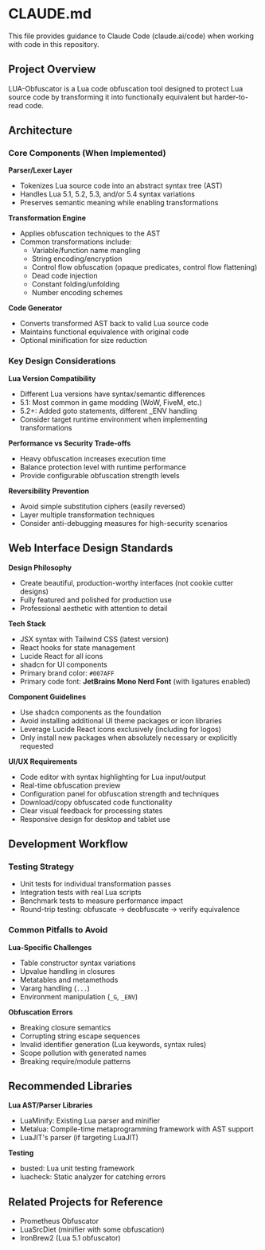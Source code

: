 # CLAUDE.md

This file provides guidance to Claude Code (claude.ai/code) when working with code in this repository.

## Project Overview

LUA-Obfuscator is a Lua code obfuscation tool designed to protect Lua source code by transforming it into functionally equivalent but harder-to-read code.

## Architecture

### Core Components (When Implemented)

**Parser/Lexer Layer**
- Tokenizes Lua source code into an abstract syntax tree (AST)
- Handles Lua 5.1, 5.2, 5.3, and/or 5.4 syntax variations
- Preserves semantic meaning while enabling transformations

**Transformation Engine**
- Applies obfuscation techniques to the AST
- Common transformations include:
  - Variable/function name mangling
  - String encoding/encryption
  - Control flow obfuscation (opaque predicates, control flow flattening)
  - Dead code injection
  - Constant folding/unfolding
  - Number encoding schemes

**Code Generator**
- Converts transformed AST back to valid Lua source code
- Maintains functional equivalence with original code
- Optional minification for size reduction

### Key Design Considerations

**Lua Version Compatibility**
- Different Lua versions have syntax/semantic differences
- 5.1: Most common in game modding (WoW, FiveM, etc.)
- 5.2+: Added goto statements, different _ENV handling
- Consider target runtime environment when implementing transformations

**Performance vs Security Trade-offs**
- Heavy obfuscation increases execution time
- Balance protection level with runtime performance
- Provide configurable obfuscation strength levels

**Reversibility Prevention**
- Avoid simple substitution ciphers (easily reversed)
- Layer multiple transformation techniques
- Consider anti-debugging measures for high-security scenarios

## Web Interface Design Standards

**Design Philosophy**
- Create beautiful, production-worthy interfaces (not cookie cutter designs)
- Fully featured and polished for production use
- Professional aesthetic with attention to detail

**Tech Stack**
- JSX syntax with Tailwind CSS (latest version)
- React hooks for state management
- Lucide React for all icons
- shadcn for UI components
- Primary brand color: `#007AFF`
- Primary code font: **JetBrains Mono Nerd Font** (with ligatures enabled)

**Component Guidelines**
- Use shadcn components as the foundation
- Avoid installing additional UI theme packages or icon libraries
- Leverage Lucide React icons exclusively (including for logos)
- Only install new packages when absolutely necessary or explicitly requested

**UI/UX Requirements**
- Code editor with syntax highlighting for Lua input/output
- Real-time obfuscation preview
- Configuration panel for obfuscation strength and techniques
- Download/copy obfuscated code functionality
- Clear visual feedback for processing states
- Responsive design for desktop and tablet use

## Development Workflow

### Testing Strategy
- Unit tests for individual transformation passes
- Integration tests with real Lua scripts
- Benchmark tests to measure performance impact
- Round-trip testing: obfuscate → deobfuscate → verify equivalence

### Common Pitfalls to Avoid

**Lua-Specific Challenges**
- Table constructor syntax variations
- Upvalue handling in closures
- Metatables and metamethods
- Vararg handling (`...`)
- Environment manipulation (`_G`, `_ENV`)

**Obfuscation Errors**
- Breaking closure semantics
- Corrupting string escape sequences
- Invalid identifier generation (Lua keywords, syntax rules)
- Scope pollution with generated names
- Breaking require/module patterns

## Recommended Libraries

**Lua AST/Parser Libraries**
- LuaMinify: Existing Lua parser and minifier
- Metalua: Compile-time metaprogramming framework with AST support
- LuaJIT's parser (if targeting LuaJIT)

**Testing**
- busted: Lua unit testing framework
- luacheck: Static analyzer for catching errors

## Related Projects for Reference

- Prometheus Obfuscator
- LuaSrcDiet (minifier with some obfuscation)
- IronBrew2 (Lua 5.1 obfuscator)
